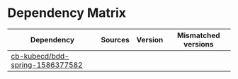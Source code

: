# Dependency Matrix

Dependency | Sources | Version | Mismatched versions
---------- | ------- | ------- | -------------------
[cb-kubecd/bdd-spring-1586377582](https://github.com/cb-kubecd/bdd-spring-1586377582.git) |  | []() | 
